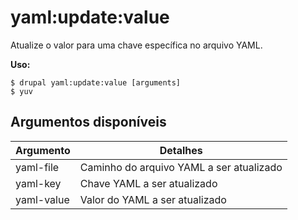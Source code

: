 # yaml:update:value
Atualize o valor para uma chave específica no arquivo YAML.

**Uso:**
```
$ drupal yaml:update:value [arguments]
$ yuv  
```

## Argumentos disponíveis
Argumento | Detalhes
---------|-------------
yaml-file | Caminho do arquivo YAML a ser atualizado
yaml-key | Chave YAML a ser atualizado
yaml-value | Valor do YAML a ser atualizado
